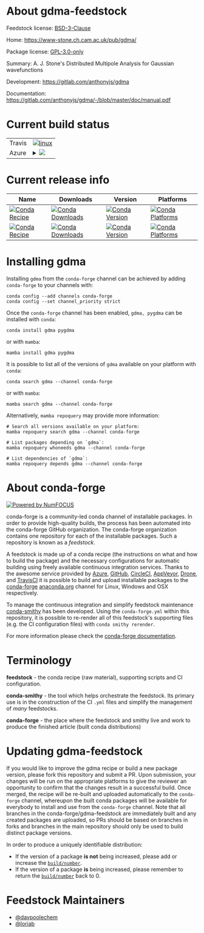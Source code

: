 About gdma-feedstock
====================

Feedstock license: [BSD-3-Clause](https://github.com/conda-forge/gdma-feedstock/blob/main/LICENSE.txt)

Home: https://www-stone.ch.cam.ac.uk/pub/gdma/

Package license: [GPL-3.0-only](https://opensource.org/license/gpl-3-0/)

Summary: A. J. Stone's Distributed Multipole Analysis for Gaussian wavefunctions

Development: https://gitlab.com/anthonyjs/gdma

Documentation: https://gitlab.com/anthonyjs/gdma/-/blob/master/doc/manual.pdf

Current build status
====================


<table><tr>
    <td>Travis</td>
    <td>
      <a href="https://app.travis-ci.com/conda-forge/gdma-feedstock">
        <img alt="linux" src="https://img.shields.io/travis/com/conda-forge/gdma-feedstock/main.svg?label=Linux">
      </a>
    </td>
  </tr>
    
  <tr>
    <td>Azure</td>
    <td>
      <details>
        <summary>
          <a href="https://dev.azure.com/conda-forge/feedstock-builds/_build/latest?definitionId=19877&branchName=main">
            <img src="https://dev.azure.com/conda-forge/feedstock-builds/_apis/build/status/gdma-feedstock?branchName=main">
          </a>
        </summary>
        <table>
          <thead><tr><th>Variant</th><th>Status</th></tr></thead>
          <tbody><tr>
              <td>linux_64</td>
              <td>
                <a href="https://dev.azure.com/conda-forge/feedstock-builds/_build/latest?definitionId=19877&branchName=main">
                  <img src="https://dev.azure.com/conda-forge/feedstock-builds/_apis/build/status/gdma-feedstock?branchName=main&jobName=linux&configuration=linux%20linux_64_" alt="variant">
                </a>
              </td>
            </tr><tr>
              <td>linux_aarch64</td>
              <td>
                <a href="https://dev.azure.com/conda-forge/feedstock-builds/_build/latest?definitionId=19877&branchName=main">
                  <img src="https://dev.azure.com/conda-forge/feedstock-builds/_apis/build/status/gdma-feedstock?branchName=main&jobName=linux&configuration=linux%20linux_aarch64_" alt="variant">
                </a>
              </td>
            </tr><tr>
              <td>linux_ppc64le</td>
              <td>
                <a href="https://dev.azure.com/conda-forge/feedstock-builds/_build/latest?definitionId=19877&branchName=main">
                  <img src="https://dev.azure.com/conda-forge/feedstock-builds/_apis/build/status/gdma-feedstock?branchName=main&jobName=linux&configuration=linux%20linux_ppc64le_" alt="variant">
                </a>
              </td>
            </tr><tr>
              <td>osx_64</td>
              <td>
                <a href="https://dev.azure.com/conda-forge/feedstock-builds/_build/latest?definitionId=19877&branchName=main">
                  <img src="https://dev.azure.com/conda-forge/feedstock-builds/_apis/build/status/gdma-feedstock?branchName=main&jobName=osx&configuration=osx%20osx_64_" alt="variant">
                </a>
              </td>
            </tr><tr>
              <td>osx_arm64</td>
              <td>
                <a href="https://dev.azure.com/conda-forge/feedstock-builds/_build/latest?definitionId=19877&branchName=main">
                  <img src="https://dev.azure.com/conda-forge/feedstock-builds/_apis/build/status/gdma-feedstock?branchName=main&jobName=osx&configuration=osx%20osx_arm64_" alt="variant">
                </a>
              </td>
            </tr><tr>
              <td>win_64</td>
              <td>
                <a href="https://dev.azure.com/conda-forge/feedstock-builds/_build/latest?definitionId=19877&branchName=main">
                  <img src="https://dev.azure.com/conda-forge/feedstock-builds/_apis/build/status/gdma-feedstock?branchName=main&jobName=win&configuration=win%20win_64_" alt="variant">
                </a>
              </td>
            </tr>
          </tbody>
        </table>
      </details>
    </td>
  </tr>
</table>

Current release info
====================

| Name | Downloads | Version | Platforms |
| --- | --- | --- | --- |
| [![Conda Recipe](https://img.shields.io/badge/recipe-gdma-green.svg)](https://anaconda.org/conda-forge/gdma) | [![Conda Downloads](https://img.shields.io/conda/dn/conda-forge/gdma.svg)](https://anaconda.org/conda-forge/gdma) | [![Conda Version](https://img.shields.io/conda/vn/conda-forge/gdma.svg)](https://anaconda.org/conda-forge/gdma) | [![Conda Platforms](https://img.shields.io/conda/pn/conda-forge/gdma.svg)](https://anaconda.org/conda-forge/gdma) |
| [![Conda Recipe](https://img.shields.io/badge/recipe-pygdma-green.svg)](https://anaconda.org/conda-forge/pygdma) | [![Conda Downloads](https://img.shields.io/conda/dn/conda-forge/pygdma.svg)](https://anaconda.org/conda-forge/pygdma) | [![Conda Version](https://img.shields.io/conda/vn/conda-forge/pygdma.svg)](https://anaconda.org/conda-forge/pygdma) | [![Conda Platforms](https://img.shields.io/conda/pn/conda-forge/pygdma.svg)](https://anaconda.org/conda-forge/pygdma) |

Installing gdma
===============

Installing `gdma` from the `conda-forge` channel can be achieved by adding `conda-forge` to your channels with:

```
conda config --add channels conda-forge
conda config --set channel_priority strict
```

Once the `conda-forge` channel has been enabled, `gdma, pygdma` can be installed with `conda`:

```
conda install gdma pygdma
```

or with `mamba`:

```
mamba install gdma pygdma
```

It is possible to list all of the versions of `gdma` available on your platform with `conda`:

```
conda search gdma --channel conda-forge
```

or with `mamba`:

```
mamba search gdma --channel conda-forge
```

Alternatively, `mamba repoquery` may provide more information:

```
# Search all versions available on your platform:
mamba repoquery search gdma --channel conda-forge

# List packages depending on `gdma`:
mamba repoquery whoneeds gdma --channel conda-forge

# List dependencies of `gdma`:
mamba repoquery depends gdma --channel conda-forge
```


About conda-forge
=================

[![Powered by
NumFOCUS](https://img.shields.io/badge/powered%20by-NumFOCUS-orange.svg?style=flat&colorA=E1523D&colorB=007D8A)](https://numfocus.org)

conda-forge is a community-led conda channel of installable packages.
In order to provide high-quality builds, the process has been automated into the
conda-forge GitHub organization. The conda-forge organization contains one repository
for each of the installable packages. Such a repository is known as a *feedstock*.

A feedstock is made up of a conda recipe (the instructions on what and how to build
the package) and the necessary configurations for automatic building using freely
available continuous integration services. Thanks to the awesome service provided by
[Azure](https://azure.microsoft.com/en-us/services/devops/), [GitHub](https://github.com/),
[CircleCI](https://circleci.com/), [AppVeyor](https://www.appveyor.com/),
[Drone](https://cloud.drone.io/welcome), and [TravisCI](https://travis-ci.com/)
it is possible to build and upload installable packages to the
[conda-forge](https://anaconda.org/conda-forge) [anaconda.org](https://anaconda.org/)
channel for Linux, Windows and OSX respectively.

To manage the continuous integration and simplify feedstock maintenance
[conda-smithy](https://github.com/conda-forge/conda-smithy) has been developed.
Using the ``conda-forge.yml`` within this repository, it is possible to re-render all of
this feedstock's supporting files (e.g. the CI configuration files) with ``conda smithy rerender``.

For more information please check the [conda-forge documentation](https://conda-forge.org/docs/).

Terminology
===========

**feedstock** - the conda recipe (raw material), supporting scripts and CI configuration.

**conda-smithy** - the tool which helps orchestrate the feedstock.
                   Its primary use is in the construction of the CI ``.yml`` files
                   and simplify the management of *many* feedstocks.

**conda-forge** - the place where the feedstock and smithy live and work to
                  produce the finished article (built conda distributions)


Updating gdma-feedstock
=======================

If you would like to improve the gdma recipe or build a new
package version, please fork this repository and submit a PR. Upon submission,
your changes will be run on the appropriate platforms to give the reviewer an
opportunity to confirm that the changes result in a successful build. Once
merged, the recipe will be re-built and uploaded automatically to the
`conda-forge` channel, whereupon the built conda packages will be available for
everybody to install and use from the `conda-forge` channel.
Note that all branches in the conda-forge/gdma-feedstock are
immediately built and any created packages are uploaded, so PRs should be based
on branches in forks and branches in the main repository should only be used to
build distinct package versions.

In order to produce a uniquely identifiable distribution:
 * If the version of a package **is not** being increased, please add or increase
   the [``build/number``](https://docs.conda.io/projects/conda-build/en/latest/resources/define-metadata.html#build-number-and-string).
 * If the version of a package **is** being increased, please remember to return
   the [``build/number``](https://docs.conda.io/projects/conda-build/en/latest/resources/define-metadata.html#build-number-and-string)
   back to 0.

Feedstock Maintainers
=====================

* [@davpoolechem](https://github.com/davpoolechem/)
* [@loriab](https://github.com/loriab/)

